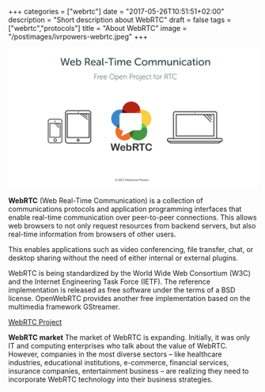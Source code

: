 +++
categories = ["webrtc"]
date = "2017-05-26T10:51:51+02:00"
description = "Short description about WebRTC"
draft = false
tags = ["webrtc","protocols"]
title = "About WebRTC"
image = "/postimages/ivrpowers-webrtc.jpeg"
+++

![About WebRTC](/postimages/ivrpowers-webrtc.jpeg)

**WebRTC** (Web Real-Time Communication) is a collection of communications protocols and application programming interfaces that enable real-time communication over peer-to-peer connections. This allows web browsers to not only request resources from backend servers, but also real-time information from browsers of other users.

This enables applications such as video conferencing, file transfer, chat, or desktop sharing without the need of either internal or external plugins.

WebRTC is being standardized by the World Wide Web Consortium (W3C) and the Internet Engineering Task Force (IETF). The reference implementation is released as free software under the terms of a BSD license. OpenWebRTC provides another free implementation based on the multimedia framework GStreamer.

[WebRTC Project](https://webrtc.org/)

**WebRTC market**
The market of WebRTC is expanding. Initially, it was only IT and computing enterprises who talk about the value of WebRTC. However, companies in the most diverse sectors – like healthcare industries, educational institutions, e-commerce, financial services, insurance companies, entertainment business – are realizing they need to incorporate WebRTC technology into their business strategies.
